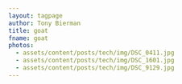 ```yaml
---
layout: tagpage
author: Tony Bierman
title: goat
fname: goat
photos:
  - assets/content/posts/tech/img/DSC_0411.jpg
  - assets/content/posts/tech/img/DSC_1601.jpg
  - assets/content/posts/tech/img/DSC_9129.jpg
---
```

